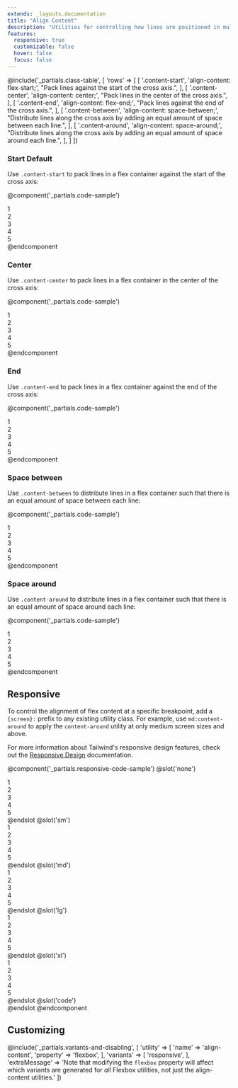 ```yaml
---
extends: _layouts.documentation
title: "Align Content"
description: "Utilities for controlling how lines are positioned in multi-line flex containers."
features:
  responsive: true
  customizable: false
  hover: false
  focus: false
---
```


@include('_partials.class-table', [
  'rows' => [
    [
      '.content-start',
      'align-content: flex-start;',
      "Pack lines against the start of the cross axis.",
    ],
    [
      '.content-center',
      'align-content: center;',
      "Pack lines in the center of the cross axis.",
    ],
    [
      '.content-end',
      'align-content: flex-end;',
      "Pack lines against the end of the cross axis.",
    ],
    [
      '.content-between',
      'align-content: space-between;',
      "Distribute lines along the cross axis by adding an equal amount of space between each line.",
    ],
    [
      '.content-around',
      'align-content: space-around;',
      "Distribute lines along the cross axis by adding an equal amount of space around each line.",
    ],
  ]
])

### Start <span class="ml-2 font-semibold text-grey-dark text-sm uppercase tracking-wide">Default</span>

Use `.content-start` to pack lines in a flex container against the start of the cross axis:

@component('_partials.code-sample')
<div class="flex content-start flex-wrap bg-grey-lighter h-48">
  <div class="w-1/3 p-2">
    <div class="text-grey-darker text-center bg-grey-light p-2">1</div>
  </div>
  <div class="w-1/3 p-2">
    <div class="text-grey-darker text-center bg-grey-light p-2">2</div>
  </div>
  <div class="w-1/3 p-2">
    <div class="text-grey-darker text-center bg-grey-light p-2">3</div>
  </div>
  <div class="w-1/3 p-2">
    <div class="text-grey-darker text-center bg-grey-light p-2">4</div>
  </div>
  <div class="w-1/3 p-2">
    <div class="text-grey-darker text-center bg-grey-light p-2">5</div>
  </div>
</div>
@endcomponent

### Center

Use `.content-center` to pack lines in a flex container in the center of the cross axis:

@component('_partials.code-sample')
<div class="flex content-center flex-wrap bg-grey-lighter h-48">
  <div class="w-1/3 p-2">
    <div class="text-grey-darker text-center bg-grey-light p-2">1</div>
  </div>
  <div class="w-1/3 p-2">
    <div class="text-grey-darker text-center bg-grey-light p-2">2</div>
  </div>
  <div class="w-1/3 p-2">
    <div class="text-grey-darker text-center bg-grey-light p-2">3</div>
  </div>
  <div class="w-1/3 p-2">
    <div class="text-grey-darker text-center bg-grey-light p-2">4</div>
  </div>
  <div class="w-1/3 p-2">
    <div class="text-grey-darker text-center bg-grey-light p-2">5</div>
  </div>
</div>
@endcomponent

### End

Use `.content-end` to pack lines in a flex container against the end of the cross axis:

@component('_partials.code-sample')
<div class="flex content-end flex-wrap bg-grey-lighter h-48">
  <div class="w-1/3 p-2">
    <div class="text-grey-darker text-center bg-grey-light p-2">1</div>
  </div>
  <div class="w-1/3 p-2">
    <div class="text-grey-darker text-center bg-grey-light p-2">2</div>
  </div>
  <div class="w-1/3 p-2">
    <div class="text-grey-darker text-center bg-grey-light p-2">3</div>
  </div>
  <div class="w-1/3 p-2">
    <div class="text-grey-darker text-center bg-grey-light p-2">4</div>
  </div>
  <div class="w-1/3 p-2">
    <div class="text-grey-darker text-center bg-grey-light p-2">5</div>
  </div>
</div>
@endcomponent

### Space between

Use `.content-between` to distribute lines in a flex container such that there is an equal amount of space between each line:

@component('_partials.code-sample')
<div class="flex content-between flex-wrap bg-grey-lighter h-48">
  <div class="w-1/3 p-2">
    <div class="text-grey-darker text-center bg-grey-light p-2">1</div>
  </div>
  <div class="w-1/3 p-2">
    <div class="text-grey-darker text-center bg-grey-light p-2">2</div>
  </div>
  <div class="w-1/3 p-2">
    <div class="text-grey-darker text-center bg-grey-light p-2">3</div>
  </div>
  <div class="w-1/3 p-2">
    <div class="text-grey-darker text-center bg-grey-light p-2">4</div>
  </div>
  <div class="w-1/3 p-2">
    <div class="text-grey-darker text-center bg-grey-light p-2">5</div>
  </div>
</div>
@endcomponent

### Space around

Use `.content-around` to distribute lines in a flex container such that there is an equal amount of space around each line:

@component('_partials.code-sample')
<div class="flex content-around flex-wrap bg-grey-lighter h-48">
  <div class="w-1/3 p-2">
    <div class="text-grey-darker text-center bg-grey-light p-2">1</div>
  </div>
  <div class="w-1/3 p-2">
    <div class="text-grey-darker text-center bg-grey-light p-2">2</div>
  </div>
  <div class="w-1/3 p-2">
    <div class="text-grey-darker text-center bg-grey-light p-2">3</div>
  </div>
  <div class="w-1/3 p-2">
    <div class="text-grey-darker text-center bg-grey-light p-2">4</div>
  </div>
  <div class="w-1/3 p-2">
    <div class="text-grey-darker text-center bg-grey-light p-2">5</div>
  </div>
</div>
@endcomponent

## Responsive

To control the alignment of flex content at a specific breakpoint, add a `{screen}:` prefix to any existing utility class. For example, use `md:content-around` to apply the `content-around` utility at only medium screen sizes and above.

For more information about Tailwind's responsive design features, check out the [Responsive Design](/docs/responsive-design) documentation.

@component('_partials.responsive-code-sample')
@slot('none')
<div class="flex content-start flex-wrap bg-grey-lighter h-48">
  <div class="w-1/3 p-2">
    <div class="text-grey-darker text-center bg-grey-light p-2">1</div>
  </div>
  <div class="w-1/3 p-2">
    <div class="text-grey-darker text-center bg-grey-light p-2">2</div>
  </div>
  <div class="w-1/3 p-2">
    <div class="text-grey-darker text-center bg-grey-light p-2">3</div>
  </div>
  <div class="w-1/3 p-2">
    <div class="text-grey-darker text-center bg-grey-light p-2">4</div>
  </div>
  <div class="w-1/3 p-2">
    <div class="text-grey-darker text-center bg-grey-light p-2">5</div>
  </div>
</div>
@endslot
@slot('sm')
<div class="flex content-end flex-wrap bg-grey-lighter h-48">
  <div class="w-1/3 p-2">
    <div class="text-grey-darker text-center bg-grey-light p-2">1</div>
  </div>
  <div class="w-1/3 p-2">
    <div class="text-grey-darker text-center bg-grey-light p-2">2</div>
  </div>
  <div class="w-1/3 p-2">
    <div class="text-grey-darker text-center bg-grey-light p-2">3</div>
  </div>
  <div class="w-1/3 p-2">
    <div class="text-grey-darker text-center bg-grey-light p-2">4</div>
  </div>
  <div class="w-1/3 p-2">
    <div class="text-grey-darker text-center bg-grey-light p-2">5</div>
  </div>
</div>
@endslot
@slot('md')
<div class="flex content-center flex-wrap bg-grey-lighter h-48">
  <div class="w-1/3 p-2">
    <div class="text-grey-darker text-center bg-grey-light p-2">1</div>
  </div>
  <div class="w-1/3 p-2">
    <div class="text-grey-darker text-center bg-grey-light p-2">2</div>
  </div>
  <div class="w-1/3 p-2">
    <div class="text-grey-darker text-center bg-grey-light p-2">3</div>
  </div>
  <div class="w-1/3 p-2">
    <div class="text-grey-darker text-center bg-grey-light p-2">4</div>
  </div>
  <div class="w-1/3 p-2">
    <div class="text-grey-darker text-center bg-grey-light p-2">5</div>
  </div>
</div>
@endslot
@slot('lg')
<div class="flex content-between flex-wrap bg-grey-lighter h-48">
  <div class="w-1/3 p-2">
    <div class="text-grey-darker text-center bg-grey-light p-2">1</div>
  </div>
  <div class="w-1/3 p-2">
    <div class="text-grey-darker text-center bg-grey-light p-2">2</div>
  </div>
  <div class="w-1/3 p-2">
    <div class="text-grey-darker text-center bg-grey-light p-2">3</div>
  </div>
  <div class="w-1/3 p-2">
    <div class="text-grey-darker text-center bg-grey-light p-2">4</div>
  </div>
  <div class="w-1/3 p-2">
    <div class="text-grey-darker text-center bg-grey-light p-2">5</div>
  </div>
</div>
@endslot
@slot('xl')
<div class="flex content-around flex-wrap bg-grey-lighter h-48">
  <div class="w-1/3 p-2">
    <div class="text-grey-darker text-center bg-grey-light p-2">1</div>
  </div>
  <div class="w-1/3 p-2">
    <div class="text-grey-darker text-center bg-grey-light p-2">2</div>
  </div>
  <div class="w-1/3 p-2">
    <div class="text-grey-darker text-center bg-grey-light p-2">3</div>
  </div>
  <div class="w-1/3 p-2">
    <div class="text-grey-darker text-center bg-grey-light p-2">4</div>
  </div>
  <div class="w-1/3 p-2">
    <div class="text-grey-darker text-center bg-grey-light p-2">5</div>
  </div>
</div>
@endslot
@slot('code')
<div class="none:content-start sm:content-end md:content-center lg:content-between xl:content-around ...">
  <!-- ... -->
</div>
@endslot
@endcomponent

## Customizing

@include('_partials.variants-and-disabling', [
    'utility' => [
        'name' => 'align-content',
        'property' => 'flexbox',
    ],
    'variants' => [
        'responsive',
    ],
    'extraMessage' => 'Note that modifying the <code>flexbox</code> property will affect which variants are generated for <em>all</em> Flexbox utilities, not just the align-content utilities.'
])
